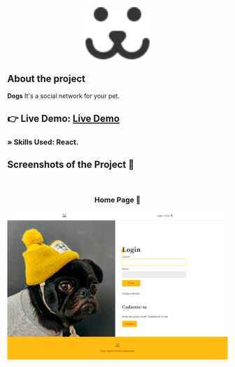 <div align='center'><img style="width:30%" src='/src/Assets/dogs.svg'/></div>

<h2>About the project</h2>

  <p><b>Dogs</b> It's a social network for your pet.</p>

## 👉 Live Demo: <a href='https://dogs-blush.vercel.app/'>Live Demo</a>

### » Skills Used: React.

##

<h2>Screenshots of the Project 📸</h2>
<br>
<h3 align='center'>Home Page 🏡</h3>

<div align='center'>
<img src='/src/Assets/dogs-loginpage.png'/>

</div>
